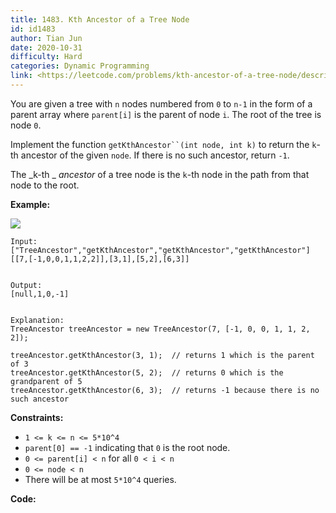 ```yaml
---
title: 1483. Kth Ancestor of a Tree Node
id: id1483
author: Tian Jun
date: 2020-10-31
difficulty: Hard
categories: Dynamic Programming
link: <https://leetcode.com/problems/kth-ancestor-of-a-tree-node/description/>
---
```


You are given a tree with `n` nodes numbered from `0` to `n-1` in the form of
a parent array where `parent[i]` is the parent of node `i`. The root of the
tree is node `0`.

Implement the function `getKthAncestor``(int node, int k)` to return the
`k`-th ancestor of the given `node`. If there is no such ancestor, return
`-1`.

The  _k-th  _ _ancestor_  of a tree node is the `k`-th node in the path from
that node to the root.



**Example:**

**![](https://assets.leetcode.com/uploads/2019/08/28/1528_ex1.png)**
            
	Input:    ["TreeAncestor","getKthAncestor","getKthAncestor","getKthAncestor"]    [[7,[-1,0,0,1,1,2,2]],[3,1],[5,2],[6,3]]        
	Output:    [null,1,0,-1]        
	Explanation:    TreeAncestor treeAncestor = new TreeAncestor(7, [-1, 0, 0, 1, 1, 2, 2]);        treeAncestor.getKthAncestor(3, 1);  // returns 1 which is the parent of 3    treeAncestor.getKthAncestor(5, 2);  // returns 0 which is the grandparent of 5    treeAncestor.getKthAncestor(6, 3);  // returns -1 because there is no such ancestor    



**Constraints:**

  * `1 <= k <= n <= 5*10^4`
  * `parent[0] == -1` indicating that `0` is the root node.
  * `0 <= parent[i] < n` for all `0 < i < n`
  * `0 <= node < n`
  * There will be at most `5*10^4` queries.


**Code:**
